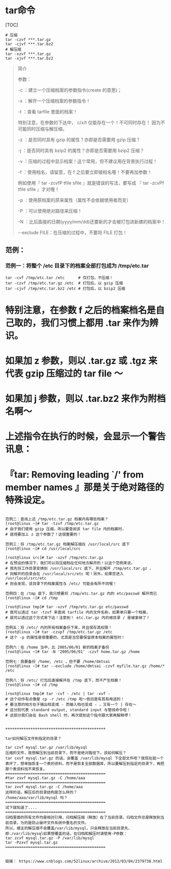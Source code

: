 # tar命令
[TOC]
```
# 压缩
tar -czvf ***.tar.gz
tar -cjvf ***.tar.bz2
# 解压缩
tar -xzvf ***.tar.gz
tar -xjvf ***.tar.bz2
```
> 简介
>
> 参数：
>
> -c  ：建立一个压缩档案的参数指令(create 的意思)；
>
> -x  ：解开一个压缩档案的参数指令！
>
> -t  ：查看 tarfile 里面的档案！
>
>特别注意，在参数的下达中， c/x/t 仅能存在一个！不可同时存在！
因为不可能同时压缩与解压缩。
>
>-z  ：是否同时具有 gzip 的属性？亦即是否需要用 gzip 压缩？
>
>-j  ：是否同时具有 bzip2 的属性？亦即是否需要用 bzip2 压缩？
>
>-v  ：压缩的过程中显示档案！这个常用，但不建议用在背景执行过程！
>
>-f  ：使用档名，请留意，在 f 之后要立即接档名喔！不要再加参数！
>
>例如使用『 tar -zcvfP tfile sfile 』就是错误的写法，要写成
『 tar -zcvPf tfile sfile 』才对喔！
>
>-p  ：使用原档案的原来属性（属性不会依据使用者而变）
>
>-P  ：可以使用绝对路径来压缩！
>
>-N  ：比后面接的日期(yyyy/mm/dd)还要新的才会被打包进新建的档案中！
>
>--exclude FILE：在压缩的过程中，不要将 FILE 打包！

## 范例：
### 范例一：将整个 /etc 目录下的档案全部打包成为 /tmp/etc.tar
```
tar -cvf /tmp/etc.tar /etc      # 仅打包，不压缩！
tar -czvf /tmp/etc.tar.gz /etc  # 打包后，以 gzip 压缩
tar -cjvf /tmp/etc.tar.bz2 /etc # 打包后，以 bzip2 压缩
```
# 特别注意，在参数 f 之后的档案档名是自己取的，我们习惯上都用 .tar 来作为辨识。
# 如果加 z 参数，则以 .tar.gz 或 .tgz 来代表 gzip 压缩过的 tar file ～
# 如果加 j 参数，则以 .tar.bz2 来作为附档名啊～
# 上述指令在执行的时候，会显示一个警告讯息：
# 『tar: Removing leading `/' from member names 』那是关于绝对路径的特殊设定。
 
```

范例二：查阅上述 /tmp/etc.tar.gz 档案内有哪些档案？
[root@linux ~]# tar -tzvf /tmp/etc.tar.gz
# 由于我们使用 gzip 压缩，所以要查阅该 tar file 内的档案时，
# 就得要加上 z 这个参数了！这很重要的！
 
范例三：将 /tmp/etc.tar.gz 档案解压缩在 /usr/local/src 底下
[root@linux ~]# cd /usr/local/src

[root@linux src]# tar -xzvf /tmp/etc.tar.gz
# 在预设的情况下，我们可以将压缩档在任何地方解开的！以这个范例来说，
# 我先将工作目录变换到 /usr/local/src 底下，并且解开 /tmp/etc.tar.gz ，
# 则解开的目录会在 /usr/local/src/etc 呢！另外，如果您进入 /usr/local/src/etc
# 则会发现，该目录下的档案属性与 /etc/ 可能会有所不同喔！
 
范例四：在 /tmp 底下，我只想要将 /tmp/etc.tar.gz 内的 etc/passwd 解开而已
[root@linux ~]# cd /tmp

[root@linux tmp]# tar -xzvf /tmp/etc.tar.gz etc/passwd
# 我可以透过 tar -tzvf 来查阅 tarfile 内的文件名称，如果单只要一个档案，
# 就可以透过这个方式来下达！注意到！ etc.tar.gz 内的根目录 / 是被拿掉了！
 
范例五：将 /etc/ 内的所有档案备份下来，并且保存其权限！
[root@linux ~]# tar -czvpf /tmp/etc.tar.gz /etc
# 这个 -p 的属性是很重要的，尤其是当您要保留原本档案的属性时！
 
范例六：在 /home 当中，比 2005/06/01 新的档案才备份
[root@linux ~]# tar -N '2005/06/01' -czvf home.tar.gz /home
 
范例七：我要备份 /home, /etc ，但不要 /home/dmtsai
[root@linux ~]# tar --exclude /home/dmtsai -czvf myfile.tar.gz /home/* /etc
 
范例八：将 /etc/ 打包后直接解开在 /tmp 底下，而不产生档案！
[root@linux ~]# cd /tmp

[root@linux tmp]# tar -cvf - /etc | tar -xvf -
# 这个动作有点像是 cp -r /etc /tmp 啦～依旧是有其有用途的！
# 要注意的地方在于输出档变成 - 而输入档也变成 - ，又有一个 | 存在～
# 这分别代表 standard output, standard input 与管线命令啦！
# 这部分我们会在 Bash shell 时，再次提到这个指令跟大家再解释啰！
 
 
++++++++++++++++++++++++++++++++++++++++++++
 
tar如何解压文件到指定的目录？
 
tar czvf mysql.tar.gz /var/lib/mysql
压缩的文件，我想解压到当前目录下，而不是绝对路径下，该如何解压？
tar cxvf mysql.tar.gz 的话，会覆盖 /var/lib/mysql 下全部文件吧？我现在就一个表坏了，想单独恢复一个表的资料，而不是恢复全部数据库，所以要解压到指定的目录下，再把那个表资料找不来恢复。
============================================
#tar zxvf mysql.tar.gz -C /home/aaa
============================================
tar zxvf mysql.tar.gz -C /home/aaa
这样的话，解压后的目录结构是怎么样的？
/home/aaa/var/lib/mysql 吗？
============================================ 
试下就知道了....
============================================
归档里面的所有文件均是相对引用，归档解压缩（释放）在了当前目录。归档文件总是释放到当前目录，为的是防止破坏文件系统中重名的文件。
所以，楼主的解压缩不会覆盖/var/lib/mysql，只会释放在当前目录先，即./var/lib/mysql如果想覆盖的话，在归档和解压时请使用-P参数：
tar zcvf mysql.tar.gz -P /var/lib/mysql
tar -Pzxvf mysql.tar.gz
============================================


链接： https://www.cnblogs.com/52linux/archive/2012/03/04/2379738.html
```
```
```
```
```
```
```